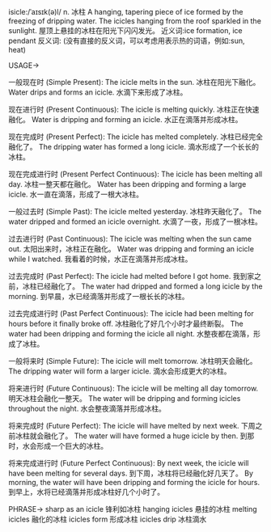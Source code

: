 isicle:/ˈaɪsɪk(ə)l/
n.
冰柱
A hanging, tapering piece of ice formed by the freezing of dripping water.
The icicles hanging from the roof sparkled in the sunlight. 屋顶上悬挂的冰柱在阳光下闪闪发光。
近义词:ice formation, ice pendant
反义词: (没有直接的反义词，可以考虑用表示热的词语，例如:sun, heat)


USAGE->

一般现在时 (Simple Present):
The icicle melts in the sun. 冰柱在阳光下融化。
Water drips and forms an icicle. 水滴下来形成了冰柱。

现在进行时 (Present Continuous):
The icicle is melting quickly. 冰柱正在快速融化。
Water is dripping and forming an icicle. 水正在滴落并形成冰柱。

现在完成时 (Present Perfect):
The icicle has melted completely. 冰柱已经完全融化了。
The dripping water has formed a long icicle. 滴水形成了一个长长的冰柱。

现在完成进行时 (Present Perfect Continuous):
The icicle has been melting all day. 冰柱一整天都在融化。
Water has been dripping and forming a large icicle. 水一直在滴落，形成了一根大冰柱。

一般过去时 (Simple Past):
The icicle melted yesterday. 冰柱昨天融化了。
The water dripped and formed an icicle overnight. 水滴了一夜，形成了一根冰柱。

过去进行时 (Past Continuous):
The icicle was melting when the sun came out. 太阳出来时，冰柱正在融化。
Water was dripping and forming an icicle while I watched. 我看着的时候，水正在滴落并形成冰柱。

过去完成时 (Past Perfect):
The icicle had melted before I got home. 我到家之前，冰柱已经融化了。
The water had dripped and formed a long icicle by the morning. 到早晨，水已经滴落并形成了一根长长的冰柱。

过去完成进行时 (Past Perfect Continuous):
The icicle had been melting for hours before it finally broke off. 冰柱融化了好几个小时才最终断裂。
The water had been dripping and forming the icicle all night. 水整夜都在滴落，形成了冰柱。

一般将来时 (Simple Future):
The icicle will melt tomorrow. 冰柱明天会融化。
The dripping water will form a larger icicle. 滴水会形成更大的冰柱。

将来进行时 (Future Continuous):
The icicle will be melting all day tomorrow. 明天冰柱会融化一整天。
The water will be dripping and forming icicles throughout the night. 水会整夜滴落并形成冰柱。

将来完成时 (Future Perfect):
The icicle will have melted by next week. 下周之前冰柱就会融化了。
The water will have formed a huge icicle by then. 到那时，水会形成一个巨大的冰柱。

将来完成进行时 (Future Perfect Continuous):
By next week, the icicle will have been melting for several days. 到下周，冰柱将已经融化好几天了。
By morning, the water will have been dripping and forming the icicle for hours. 到早上，水将已经滴落并形成冰柱好几个小时了。


PHRASE->
sharp as an icicle 锋利如冰柱
hanging icicles 悬挂的冰柱
melting icicles 融化的冰柱
icicles form 形成冰柱
icicles drip 冰柱滴水
